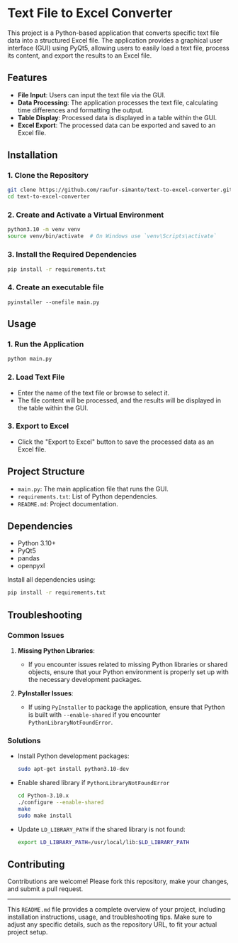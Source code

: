 
# Text File to Excel Converter

This project is a Python-based application that converts specific text file data into a structured Excel file. The application provides a graphical user interface (GUI) using PyQt5, allowing users to easily load a text file, process its content, and export the results to an Excel file.

## Features

- **File Input**: Users can input the text file via the GUI.
- **Data Processing**: The application processes the text file, calculating time differences and formatting the output.
- **Table Display**: Processed data is displayed in a table within the GUI.
- **Excel Export**: The processed data can be exported and saved to an Excel file.

## Installation

### 1. Clone the Repository

```bash
git clone https://github.com/raufur-simanto/text-to-excel-converter.git
cd text-to-excel-converter
```

### 2. Create and Activate a Virtual Environment

```bash
python3.10 -m venv venv
source venv/bin/activate  # On Windows use `venv\Scripts\activate`
```

### 3. Install the Required Dependencies

```bash
pip install -r requirements.txt
```

### 4. Create an executable file
```
pyinstaller --onefile main.py
```

## Usage

### 1. Run the Application

```bash
python main.py
```

### 2. Load Text File

- Enter the name of the text file or browse to select it.
- The file content will be processed, and the results will be displayed in the table within the GUI.

### 3. Export to Excel

- Click the "Export to Excel" button to save the processed data as an Excel file.

## Project Structure

- `main.py`: The main application file that runs the GUI.
- `requirements.txt`: List of Python dependencies.
- `README.md`: Project documentation.

## Dependencies

- Python 3.10+
- PyQt5
- pandas
- openpyxl

Install all dependencies using:
```bash
pip install -r requirements.txt
```

## Troubleshooting

### Common Issues

1. **Missing Python Libraries**:
   - If you encounter issues related to missing Python libraries or shared objects, ensure that your Python environment is properly set up with the necessary development packages.

2. **PyInstaller Issues**:
   - If using `PyInstaller` to package the application, ensure that Python is built with `--enable-shared` if you encounter `PythonLibraryNotFoundError`.

### Solutions

- Install Python development packages:
  ```bash
  sudo apt-get install python3.10-dev
  ```

- Enable shared library if `PythonLibraryNotFoundError`
  ```bash
  cd Python-3.10.x
  ./configure --enable-shared
  make
  sudo make install
  ```

- Update `LD_LIBRARY_PATH` if the shared library is not found:
  ```bash
  export LD_LIBRARY_PATH=/usr/local/lib:$LD_LIBRARY_PATH
  ```

## Contributing

Contributions are welcome! Please fork this repository, make your changes, and submit a pull request.

---

This `README.md` file provides a complete overview of your project, including installation instructions, usage, and troubleshooting tips. Make sure to adjust any specific details, such as the repository URL, to fit your actual project setup.